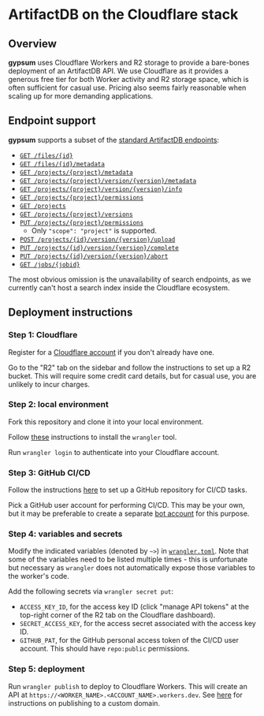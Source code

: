 # ArtifactDB on the Cloudflare stack

## Overview

**gypsum** uses Cloudflare Workers and R2 storage to provide a bare-bones deployment of an ArtifactDB API.
We use Cloudflare as it provides a generous free tier for both Worker activity and R2 storage space, which is often sufficient for casual use.
Pricing also seems fairly reasonable when scaling up for more demanding applications.

## Endpoint support

**gypsum** supports a subset of the [standard ArtifactDB endpoints](https://github.com/ArtifactDB/ArtifactDB-api-contract):

- [`GET /files/{id}`](https://github.com/ArtifactDB/ArtifactDB-api-contract#get-file-contents)
- [`GET /files/{id}/metadata`](https://github.com/ArtifactDB/ArtifactDB-api-contract#get-file-metadata)
- [`GET /projects/{project}/metadata`](https://github.com/ArtifactDB/ArtifactDB-api-contract#get-project-metadata)
- [`GET /projects/{project}/version/{version}/metadata`](https://github.com/ArtifactDB/ArtifactDB-api-contract#get-project-version-metadata)
- [`GET /projects/{project}/version/{version}/info`](https://github.com/ArtifactDB/ArtifactDB-api-contract#get-version-information)
- [`GET /projects/{project}/permissions`](https://github.com/ArtifactDB/ArtifactDB-api-contract#get-project-permissions)
- [`GET /projects`](https://github.com/ArtifactDB/ArtifactDB-api-contract#list-projects)
- [`GET /projects/{project}/versions`](https://github.com/ArtifactDB/ArtifactDB-api-contract#list-project-versions)
- [`PUT /projects/{project}/permissions`](https://github.com/ArtifactDB/ArtifactDB-api-contract#set-project-permissions)
  - Only `"scope": "project"` is supported.
- [`POST /projects/{id}/version/{version}/upload`](https://github.com/ArtifactDb/ArtifactDB-api-contract#start-version-upload)
- [`PUT /projects/{id}/version/{version}/complete`](https://github.com/ArtifactDb/ArtifactDB-api-contract#complete-version-upload)
- [`PUT /projects/{id}/version/{version}/abort`](https://github.com/ArtifactDb/ArtifactDB-api-contract#abort-version-upload)
- [`GET /jobs/{jobid}`](https://github.com/ArtifactDB/ArtifactDB-api-contract#get-post-upload-job-status)

The most obvious omission is the unavailability of search endpoints, as we currently can't host a search index inside the Cloudflare ecosystem.

## Deployment instructions

### Step 1: Cloudflare 

Register for a [Cloudflare account](https://cloudflare.com) if you don't already have one.

Go to the "R2" tab on the sidebar and follow the instructions to set up a R2 bucket.
This will require some credit card details, but for casual use, you are unlikely to incur charges.

### Step 2: local environment

Fork this repository and clone it into your local environment. 

Follow [these](https://developers.cloudflare.com/workers/wrangler/get-started/) instructions to install the `wrangler` tool.

Run `wrangler login` to authenticate into your Cloudflare account.

### Step 3: GitHub CI/CD 

Follow the instructions [here](https://github.com/ArtifactDB/gypsum-actions) to set up a GitHub repository for CI/CD tasks.

Pick a GitHub user account for performing CI/CD. This may be your own, but it may be preferable to create a separate [bot account](https://github.com/ArtifactDB-bot) for this purpose.

### Step 4: variables and secrets

Modify the indicated variables (denoted by `~>`) in [`wrangler.toml`](wrangler.toml).
Note that some of the variables need to be listed multiple times - this is unfortunate but necessary as `wrangler` does not automatically expose those variables to the worker's code.

Add the following secrets via `wrangler secret put`:

- `ACCESS_KEY_ID`, for the access key ID (click "manage API tokens" at the top-right corner of the R2 tab on the Cloudflare dashboard).
- `SECRET_ACCESS_KEY`, for the access secret associated with the access key ID.
- `GITHUB_PAT`, for the GitHub personal access token of the CI/CD user account. 
  This should have `repo:public` permissions.

### Step 5: deployment

Run `wrangler publish` to deploy to Cloudflare Workers.
This will create an API at `https://<WORKER_NAME>.<ACCOUNT_NAME>.workers.dev`.
See [here](https://developers.cloudflare.com/workers/platform/environments) for instructions on publishing to a custom domain.
